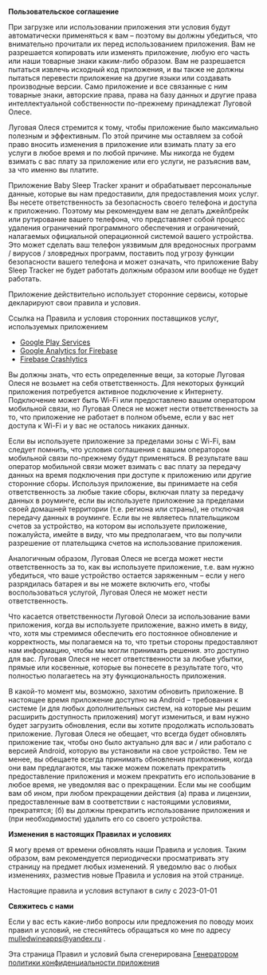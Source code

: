 **Пользовательское соглашение**

При загрузке или использовании приложения эти условия будут автоматически применяться к вам – поэтому вы должны убедиться, что внимательно прочитали их перед использованием приложения. Вам не разрешается копировать или изменять приложение, любую его часть или наши товарные знаки каким-либо образом. Вам не разрешается пытаться извлечь исходный код приложения, и вы также не должны пытаться перевести приложение на другие языки или создавать производные версии. Само приложение и все связанные с ним товарные знаки, авторские права, права на базу данных и другие права интеллектуальной собственности по-прежнему принадлежат Луговой Олесе.

Луговая Олеся стремится к тому, чтобы приложение было максимально полезным и эффективным. По этой причине мы оставляем за собой право вносить изменения в приложение или взимать плату за его услуги в любое время и по любой причине. Мы никогда не будем взимать с вас плату за приложение или его услуги, не разъяснив вам, за что именно вы платите.

Приложение Baby Sleep Tracker хранит и обрабатывает персональные данные, которые вы нам предоставили, для предоставления моих услуг. Вы несете ответственность за безопасность своего телефона и доступа к приложению. Поэтому мы рекомендуем вам не делать джейлбрейк или рутирование вашего телефона, что представляет собой процесс удаления ограничений программного обеспечения и ограничений, налагаемых официальной операционной системой вашего устройства. Это может сделать ваш телефон уязвимым для вредоносных программ / вирусов / зловредных программ, поставить под угрозу функции безопасности вашего телефона и может означать, что приложение Baby Sleep Tracker не будет работать должным образом или вообще не будет работать.

Приложение действительно использует сторонние сервисы, которые декларируют свои правила и условия.

Ссылка на Правила и условия сторонних поставщиков услуг, используемых приложением

*   [Google Play Services](https://www.google.com/policies/privacy/)
*   [Google Analytics for Firebase](https://firebase.google.com/policies/analytics)
*   [Firebase Crashlytics](https://firebase.google.com/support/privacy/)		

Вы должны знать, что есть определенные вещи, за которые Луговая Олеся не возьмет на себя ответственность. Для некоторых функций приложения потребуется активное подключение к Интернету. Подключение может быть Wi-Fi или предоставлено вашим оператором мобильной связи, но Луговая Олеся не может нести ответственность за то, что приложение не работает в полном объеме, если у вас нет доступа к Wi-Fi и у вас не осталось никаких данных.

Если вы используете приложение за пределами зоны с Wi-Fi, вам следует помнить, что условия соглашения с вашим оператором мобильной связи по-прежнему будут применяться. В результате ваш оператор мобильной связи может взимать с вас плату за передачу данных на время подключения при доступе к приложению или другие сторонние сборы. Используя приложение, вы принимаете на себя ответственность за любые такие сборы, включая плату за передачу данных в роуминге, если вы используете приложение за пределами своей домашней территории (т.е. региона или страны), не отключая передачу данных в роуминге. Если вы не являетесь плательщиком счетов за устройство, на котором вы используете приложение, пожалуйста, имейте в виду, что мы предполагаем, что вы получили разрешение от плательщика счетов на использование приложения.

Аналогичным образом, Луговая Олеся не всегда может нести ответственность за то, как вы используете приложение, т.е. вам нужно убедиться, что ваше устройство остается заряженным – если у него разрядилась батарея и вы не можете включить его, чтобы воспользоваться услугой, Луговая Олеся не может нести ответственность.

Что касается ответственности Луговой Олеси за использование вами приложения, когда вы используете приложение, важно иметь в виду, что, хотя мы стремимся обеспечить его постоянное обновление и корректность, мы полагаемся на то, что третьи стороны предоставляют нам информацию, чтобы мы могли принимать решения. это доступно для вас. Луговая Олеся не несет ответственности за любые убытки, прямые или косвенные, которые вы понесете в результате того, что полностью полагаетесь на эту функциональность приложения.

В какой-то момент мы, возможно, захотим обновить приложение. В настоящее время приложение доступно на Android – требования к системе (и для любых дополнительных систем, на которые мы решим расширить доступность приложения) могут измениться, и вам нужно будет загрузить обновления, если вы хотите продолжать использовать приложение. Луговая Олеся не обещает, что всегда будет обновлять приложение так, чтобы оно было актуально для вас и / или работало с версией Android, которую вы установили на свое устройство. Тем не менее, вы обещаете всегда принимать обновления приложения, когда они вам предлагаются, мы также можем пожелать прекратить предоставление приложения и можем прекратить его использование в любое время, не уведомляя вас о прекращении. Если мы не сообщим вам об ином, при любом прекращении действия (а) права и лицензии, предоставленные вам в соответствии с настоящими условиями, прекратятся; (б) вы должны прекратить использование приложения и (при необходимости) удалить его со своего устройства.

**Изменения в настоящих Правилах и условиях**

Я могу время от времени обновлять наши Правила и условия. Таким образом, вам рекомендуется периодически просматривать эту страницу на предмет любых изменений. Я уведомлю вас о любых изменениях, разместив новые Правила и условия на этой странице.

Настоящие правила и условия вступают в силу с 2023-01-01

**Свяжитесь с нами**

Если у вас есть какие-либо вопросы или предложения по поводу моих правил и условий, не стесняйтесь обращаться ко мне по адресу mulledwineapps@yandex.ru .

Эта страница Правил и условий была сгенерирована [Генератором политики конфиденциальности приложения](https://app-privacy-policy-generator.nisrulz.com)
